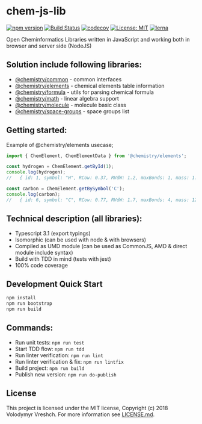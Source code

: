 # chem-js-lib
[![npm version](https://badge.fury.io/js/%40chemistry%2Felements.svg)](https://badge.fury.io/js/%40chemistry%2Felements)
[![Build Status](https://travis-ci.com/chemistry/chem-js-lib.svg?branch=master)](https://travis-ci.org/chemistry/chem-js-lib)
[![codecov](https://codecov.io/gh/chemistry/chem-js-lib/branch/master/graph/badge.svg)](https://codecov.io/gh/chemistry/chem-js-lib)
[![License: MIT](https://img.shields.io/badge/License-MIT-yellow.svg)](https://opensource.org/licenses/MIT)
[![lerna](https://img.shields.io/badge/maintained%20with-lerna-cc00ff.svg)](https://lernajs.io/)

Open Cheminformatics Libraries written in JavaScript and working both in browser and server side (NodeJS)

## Solution include following libraries:
  * [@chemistry/common](https://github.com/chemistry/chem-js-lib/tree/master/packages/common) - common interfaces
  * [@chemistry/elements](https://github.com/chemistry/chem-js-lib/tree/master/packages/elements) - chemical elements table information
  * [@chemistry/formula](https://github.com/chemistry/chem-js-lib/tree/master/packages/formula) - utils for parsing chemical formula
  * [@chemistry/math](https://github.com/chemistry/chem-js-lib/tree/master/packages/math) - linear algebra support
  * [@chemistry/molecule](https://github.com/chemistry/chem-js-lib/tree/master/packages/molecule) - molecule basic class
  * [@chemistry/space-groups](https://github.com/chemistry/chem-js-lib/tree/master/packages/space-groups) - space groups list

## Getting started:
Example of @chemistry/elements usecase;
```javascript
import { ChemElement, ChemElementData } from '@chemistry/elements';

const hydrogen = ChemElement.getById(1);
console.log(hydrogen);
//   { id: 1, symbol: "H", RCow: 0.37, RVdW: 1.2, maxBonds: 1, mass: 1.00794, name: "Hydrogen", posX: 1, posY: 1, color: "#FFFFFF", color2: "#808080" }

const carbon = ChemElement.getBySymbol('C');
console.log(carbon);
//   { id: 6, symbol: "C", RCow: 0.77, RVdW: 1.7, maxBonds: 4, mass: 12.0107, name: "Carbon", posX: 2, posY: 14, color: "#909090", color2: "#000000" }
```

## Technical description (all libraries):
  * Typescript 3.1 (export typings)
  * Isomorphic (can be used with node & with browsers)
  * Compiled as UMD module (can be used as CommonJS, AMD & direct module include syntax)
  * Build with TDD in mind (tests with jest)
  * 100% code coverage

## Development Quick Start
```bash
npm install
npm run bootstrap
npm run build
```

## Commands:
  * Run unit tests: `npm run test`
  * Start TDD flow: `npm run tdd`
  * Run linter verification: `npm run lint`
  * Run linter verification & fix: `npm run lintfix`
  * Build project: `npm run build`
  * Publish new version: `npm run do-publish`

## License
  This project is licensed under the MIT license, Copyright (c) 2018 Volodymyr Vreshch.
  For more information see [LICENSE.md](https://github.com/chemistry/chem-js-lib/blob/master/LICENSE.md).
